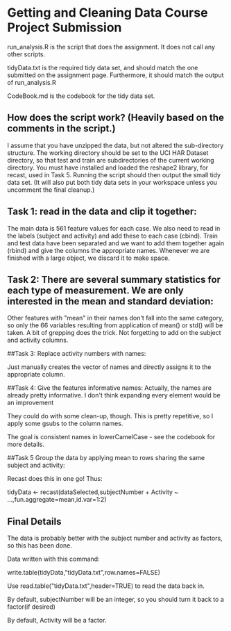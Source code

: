 # Getting and Cleaning Data Course Project Submission

run_analysis.R is the script that does the assignment. It does not call any other scripts.

tidyData.txt is the required tidy data set, and should match the one submitted on the assignment page.
Furthermore, it should match the output of run_analysis.R

CodeBook.md is the codebook for the tidy data set.

## How does the script work? (Heavily based on the comments in the script.)


I assume that you have unzipped the data, but not altered the sub-directory structure.
The working directory should be set to the UCI HAR Dataset directory, so that test and train are subdirectories of the
current working directory. You must have installed and loaded the reshape2 library, for recast, used in Task 5.
Running the script should then output the small tidy data set. (It will also put both tidy data sets in your workspace unless you uncomment the final cleanup.)

## Task 1: read in the data and clip it together:

The main data is 561 feature values for each case. We also need to read in the labels (subject and activity) and add these to
each case (cbind). Train and test data have been separated and we want to add them together again (rbind) 
and give the columns the appropriate names. Whenever we are finished with a large object, we discard it to make space.


## Task 2: There are several summary statistics for each type of measurement. We are only interested in the mean and standard deviation:

Other features with "mean" in their names don't fall into the same category, so only the 66 variables resulting from application
of mean() or std() will be taken. A bit of grepping does the trick. Not forgetting to add on the subject and activity columns.



##Task 3: Replace activity numbers with names:

Just manually creates the vector of names and directly assigns it to the appropriate column.



##Task 4: Give the features informative names:
Actually, the names are already pretty informative. I don't think expanding every element would be an improvement

They could do with some clean-up, though. This is pretty repetitive, so I apply some gsubs to the column names.

The goal is consistent names in lowerCamelCase - see the codebook for more details.

##Task 5 Group the data by applying mean to rows sharing the same subject and activity:

Recast does this in one go! Thus:

tidyData <- recast(dataSelected,subjectNumber + Activity ~ ...,fun.aggregate=mean,id.var=1:2)


## Final Details

The data is probably better with the subject number and activity as factors, so this has been done.

Data written with this command:

write.table(tidyData,"tidyData.txt",row.names=FALSE)

Use read.table("tidyData.txt",header=TRUE) to read the data back in.

By default, subjectNumber will be an integer, so you should turn it back to a factor(if desired)

By default, Activity will be a factor.